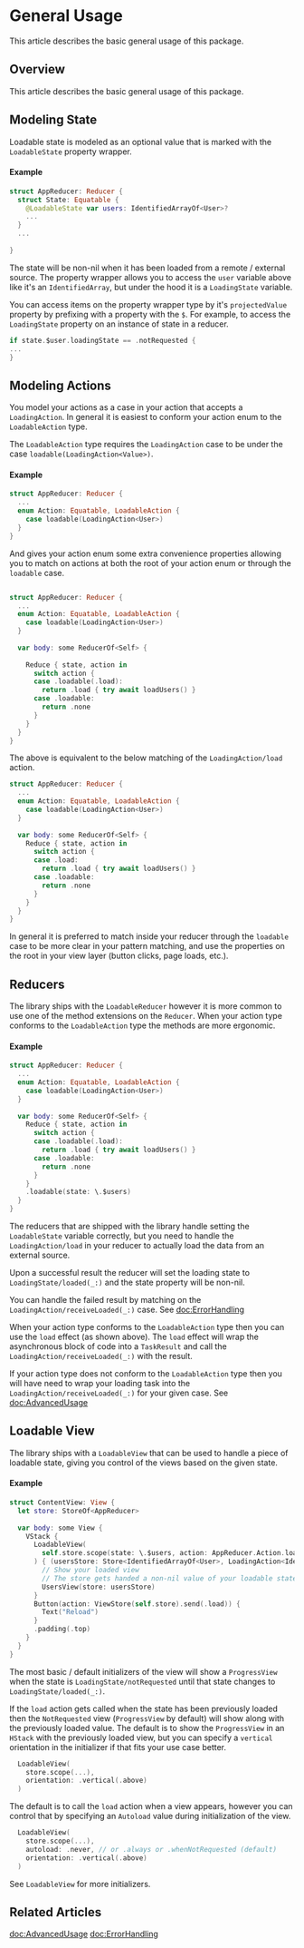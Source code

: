 # General Usage

This article describes the basic general usage of this package. 
## Overview

This article describes the basic general usage of this package.

## Modeling State

Loadable state is modeled as an optional value that is marked with the ``LoadableState`` property
wrapper.

#### Example

```swift
struct AppReducer: Reducer { 
  struct State: Equatable { 
    @LoadableState var users: IdentifiedArrayOf<User>?
    ...
  }
  ...
  
}
```

The state will be non-nil when it has been loaded from a remote / external source.  The property
wrapper allows you to access the `user` variable above like it's an `IdentifiedArray`, but under
the hood it is a ``LoadingState`` variable.

You can access items on the property wrapper type by it's `projectedValue` property by prefixing
with a property with the `$`.  For example, to access the ``LoadingState`` property on an instance of
state in a reducer.

```swift
if state.$user.loadingState == .notRequested {
...
}
```

## Modeling Actions

You model your actions as a case in your action that accepts a ``LoadingAction``.
In general it is easiest to conform your action enum to the ``LoadableAction`` type.

The ``LoadableAction`` type requires the ``LoadingAction`` case to be under the case
`loadable(LoadingAction<Value>)`.  

#### Example
```swift
struct AppReducer: Reducer { 
  ...
  enum Action: Equatable, LoadableAction { 
    case loadable(LoadingAction<User>)
  }
}
```

And gives your action enum some extra convenience properties allowing you to match on 
actions at both the root of your action enum or through the `loadable` case.

```swift

struct AppReducer: Reducer { 
  ...
  enum Action: Equatable, LoadableAction { 
    case loadable(LoadingAction<User>)
  }
  
  var body: some ReducerOf<Self> { 
 
    Reduce { state, action in 
      switch action { 
      case .loadable(.load):
        return .load { try await loadUsers() }
      case .loadable:
        return .none
      }
    }
  }
}

```

The above is equivalent to the below matching of the ``LoadingAction/load`` action.

```swift
struct AppReducer: Reducer { 
  ...
  enum Action: Equatable, LoadableAction { 
    case loadable(LoadingAction<User>)
  }
  
  var body: some ReducerOf<Self> { 
    Reduce { state, action in 
      switch action { 
      case .load:
        return .load { try await loadUsers() }
      case .loadable:
        return .none
      }
    }
  }
}
```

In general it is preferred to match inside your reducer through the `loadable` case to be
more clear in your pattern matching, and use the properties on the root in your view layer 
(button clicks, page loads, etc.).

## Reducers

The library ships with the ``LoadableReducer`` however it is more common to use one of the
method extensions on the ``Reducer``.  When your action type conforms to the
``LoadableAction`` type the methods are more ergonomic.

#### Example

```swift
struct AppReducer: Reducer { 
  ...
  enum Action: Equatable, LoadableAction { 
    case loadable(LoadingAction<User>)
  }
  
  var body: some ReducerOf<Self> { 
    Reduce { state, action in 
      switch action { 
      case .loadable(.load):
        return .load { try await loadUsers() }
      case .loadable:
        return .none
      }
    }
    .loadable(state: \.$users)
  }
}
```

The reducers that are shipped with the library handle setting the ``LoadableState`` variable
correctly, but you need to handle the ``LoadingAction/load`` in your reducer to actually load
the data from an external source.  

Upon a successful result the reducer will set the loading state to ``LoadingState/loaded(_:)``
and the state property will be non-nil.

You can handle the failed result by matching on the ``LoadingAction/receiveLoaded(_:)`` case.
See <doc:ErrorHandling>

When your action type conforms to the ``LoadableAction`` type then you can use the `load` 
effect (as shown above).  The `load` effect will wrap the asynchronous block of code into a
`TaskResult` and call the ``LoadingAction/receiveLoaded(_:)`` with the result.

If your action type does not conform to the ``LoadableAction`` type then you will have need
to wrap your loading task into the ``LoadingAction/receiveLoaded(_:)`` for your given case.
See <doc:AdvancedUsage> 

## Loadable View

The library ships with a ``LoadableView`` that can be used to handle a piece of loadable
state, giving you control of the views based on the given state.

#### Example
```swift
struct ContentView: View {
  let store: StoreOf<AppReducer>
  
  var body: some View { 
    VStack {
      LoadableView(
        self.store.scope(state: \.$users, action: AppReducer.Action.loadable)
      ) { (usersStore: Store<IdentifiedArrayOf<User>, LoadingAction<IdentifiedArrayOf<User>>>) in
        // Show your loaded view
        // The store gets handed a non-nil value of your loadable state.
        UsersView(store: usersStore)
      }
      Button(action: ViewStore(self.store).send(.load)) { 
        Text("Reload")
      }
      .padding(.top)
    } 
  }
}

```

The most basic / default initializers of the view will show a ``ProgressView`` when the
state is ``LoadingState/notRequested`` until that state changes to ``LoadingState/loaded(_:)``.

If the `load` action gets called when the state has been previously loaded then the `NotRequested`
view (`ProgressView` by default) will show along with the previously loaded value.  The default
is to show the `ProgressView` in an `HStack` with the previously loaded view, but you can specify
a `vertical` orientation in the initializer if that fits your use case better.

```swift
  LoadableView(
    store.scope(...),
    orientation: .vertical(.above)
  )
```

The default is to call the `load` action when a view appears, however you can control that by
specifying an ``Autoload`` value during initialization of the view.

```swift
  LoadableView(
    store.scope(...),
    autoload: .never, // or .always or .whenNotRequested (default)
    orientation: .vertical(.above)
  )
```

See ``LoadableView`` for more initializers.

## Related Articles

<doc:AdvancedUsage>
<doc:ErrorHandling>

